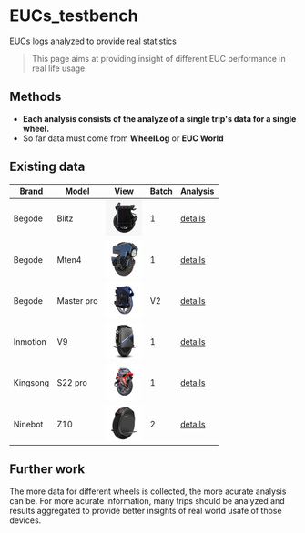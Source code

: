 # EUCs_testbench
EUCs logs analyzed to provide real statistics

> This page aims at providing insight of different EUC performance in real life usage.

## Methods

- **Each analysis consists of the analyze of a single trip's data for a single wheel.**
- So far data must come from **WheelLog** or **EUC World**



## Existing data


| Brand    | Model      | View                                                        | Batch | Analysis                               |
|----------|------------|-------------------------------------------------------------|-------|------------------------------------|
| Begode   | Blitz      | <img src="imgs/wheels/portrait/blitz.webp" alt="drawing" width="64"/>       | 1     | [details](analysis/blitz.md)       |
| Begode   | Mten4      | <img src="imgs/wheels/portrait/mten4.webp" alt="drawing" width="64"/>       | 1     | [details](analysis/mten4.md)       |
| Begode   | Master pro | <img src="imgs/wheels/portrait/master_pro_V2.webp" alt="drawing" width="64"/> | V2    | [details](analysis/master_pro_V2.md) |
| Inmotion | V9         | <img src="imgs/wheels/portrait/v9.webp" alt="drawing" width="64"/>          | 1     | [details](analysis/v9.md)          |
| Kingsong | S22 pro    | <img src="imgs/wheels/portrait/s22_pro.webp" alt="drawing" width="64"/>         | 1     | [details](analysis/s22_pro.md)      |
| Ninebot  | Z10        | <img src="imgs/wheels/portrait/z10.webp" alt="drawing" width="64"/>         | 2     | [details](analysis/z10.md)         |


## Further work

The more data for different wheels is collected, the more acurate analysis can be.
For more acurate information, many trips should be analyzed and results aggregated to provide better insights of real world usafe of those devices.
